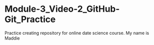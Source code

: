 # Module-3_Video-2_GitHub-Git_Practice
Practice creating repository for online date science course. 
My name is Maddie 
